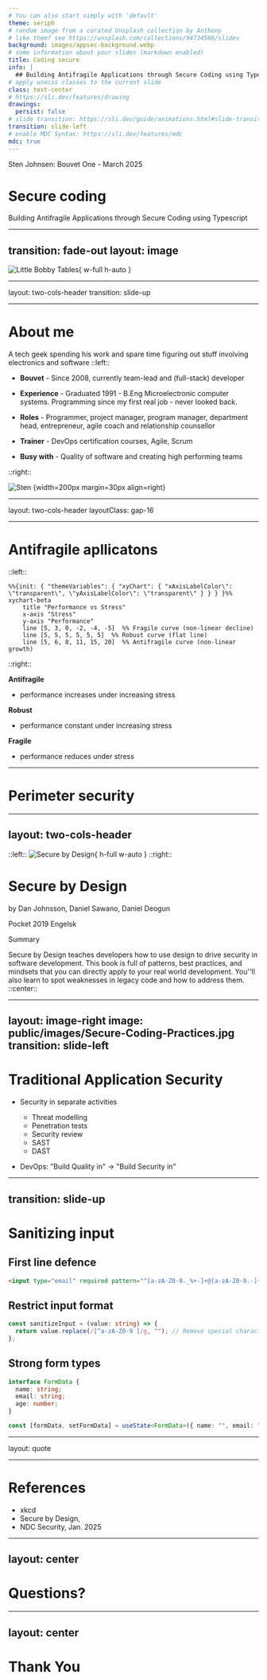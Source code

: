 ```yaml
---
# You can also start simply with 'default'
theme: seriph
# random image from a curated Unsplash collection by Anthony
# like them? see https://unsplash.com/collections/94734566/slidev
background: images/appsec-background.webp
# some information about your slides (markdown enabled)
title: Coding secure
info: |
  ## Building Antifragile Applications through Secure Coding using Typescript
# apply unocss classes to the current slide
class: text-center
# https://sli.dev/features/drawing
drawings:
  persist: false
# slide transition: https://sli.dev/guide/animations.html#slide-transitions
transition: slide-left
# enable MDC Syntax: https://sli.dev/features/mdc
mdc: true
---
```


<div class="absolute top-5">
  <span class="font-700">
    Sten Johnsen: 
    Bouvet One - March 2025
  </span>
</div>

<div class="absolute bottom-10">
  <h1>Secure coding</h1>
  <p>Building Antifragile Applications through Secure Coding using Typescript</p>
</div>
<!--
The last comment block of each slide will be treated as slide notes. It will be visible and editable in Presenter Mode along with the slide. [Read more in the docs](https://sli.dev/guide/syntax.html#notes)
-->

---
transition: fade-out
layout: image
---

![Little Bobby Tables](/images/exploits_of_a_mom_2x.png){ w-full h-auto }


---
layout: two-cols-header
transition: slide-up

---

# About me

A tech geek spending his work and spare time figuring out stuff involving electronics and software
::left::

- **Bouvet** - Since 2008, currently team-lead and (full-stack) developer

- **Experience** - Graduated 1991 - B.Eng Microelectronic computer systems. Programming since my first real job - never looked back.
- **Roles** - Programmer, project manager, program manager, department head, entrepreneur, agile coach and relationship counsellor
- **Trainer** - DevOps certification courses, Agile, Scrum
- **Busy with** - Quality of software and creating high performing teams

::right::

![Sten](./images/Sten_Johnsen_6879.JPG) {width=200px margin=30px align=right}


---
layout: two-cols-header
layoutClass: gap-16

---
# Antifragile apllicatons

::left::

```mermaid
%%{init: { "themeVariables": { "xyChart": { "xAxisLabelColor\": \"transparent\", \"yAxisLabelColor\": \"transparent\" } } } }%%
xychart-beta
    title "Performance vs Stress"
    x-axis "Stress"
    y-axis "Performance"
    line [5, 3, 0, -2, -4, -5]  %% Fragile curve (non-linear decline)
    line [5, 5, 5, 5, 5, 5]  %% Robust curve (flat line)
    line [5, 6, 8, 11, 15, 20]  %% Antifragile curve (non-linear growth)

```

::right::

**Antifragile**
- performance increases under increasing stress

**Robust**
- performance constant under increasing stress

**Fragile**
- performance reduces under stress

---


# Perimeter security


---
layout: two-cols-header
---

::left::
![Secure by Design](/images/default-h1PakPUs-medium.jpg){ h-full w-auto }
::right::
# Secure by Design
by Dan Johnsson, Daniel Sawano, Daniel Deogun

Pocket 2019 Engelsk

Summary

Secure by Design teaches developers how to use design to drive security in software development. This book is full of patterns, best practices, and mindsets that you can directly apply to your real world development. You''ll also learn to spot weaknesses in legacy code and how to address them.
::center::

---
layout: image-right
image: public/images/Secure-Coding-Practices.jpg
transition: slide-left
---

# Traditional Application Security

- Security in separate activities
    - Threat modelling
    - Penetration tests
    - Security review
    - SAST
    - DAST

- DevOps:
    "Build Quality in" -> "Build Security in"


---
transition: slide-up
---

# Sanitizing input

## First line defence
```html
<input type="email" required pattern="^[a-zA-Z0-9._%+-]+@[a-zA-Z0-9.-]+\.[a-zA-Z]{2,}$" />
```

## Restrict input format

```ts
const sanitizeInput = (value: string) => {
  return value.replace(/[^a-zA-Z0-9 ]/g, ""); // Remove special characters
};
```

## Strong form types

```ts
interface FormData {
  name: string;
  email: string;
  age: number;
}

const [formData, setFormData] = useState<FormData>({ name: "", email: "", age: 0 });
```

---
layout: quote

---
# References

- xkcd
- Secure by Design, 
- NDC Security, Jan. 2025

---
layout: center
---
# Questions?

---
layout: center
---

# Thank You